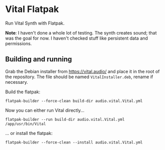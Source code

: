 # Vital Flatpak

Run Vital Synth with Flatpak.

**Note**: I haven't done a whole lot of testing. The synth creates sound; that was the goal for now.
I haven't checked stuff like persistent data and permissions.

## Building and running

Grab the Debian installer from https://vital.audio/ and place it in the root of the repository.
The file should be named `VitalInstaller.deb`, rename if necessary.

Build the flatpak:
```console
flatpak-builder --force-clean build-dir audio.vital.Vital.yml
```

Now you can either run Vital directly...
```console
flatpak-builder --run build-dir audio.vital.Vital.yml /app/usr/bin/Vital
```

... or install the flatpak:
```console
flatpak-builder --force-clean --install audio.vital.Vital.yml
```
